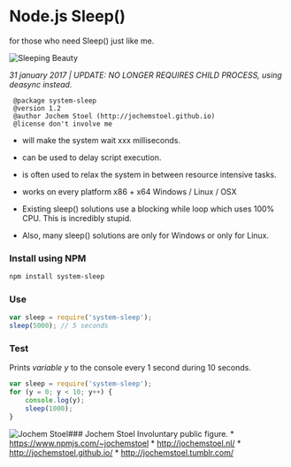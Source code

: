 # Node.js Sleep()
for those who need Sleep() just like me.

![Sleeping Beauty](https://68.media.tumblr.com/02cbcb04de3577bc89ef3c98fdbc94ab/tumblr_oknt65m0Iv1ru9jhqo1_1280.jpg)

*31 january 2017 | UPDATE: NO LONGER REQUIRES CHILD PROCESS, using deasync instead.*

```
 @package system-sleep
 @version 1.2
 @author Jochem Stoel (http://jochemstoel.github.io)
 @license don't involve me
 ```

* will make the system wait xxx milliseconds.
* can be used to delay script execution.
* is often used to relax the system in between resource intensive tasks.
* works on every platform x86 + x64 Windows / Linux / OSX



* Existing sleep() solutions use a blocking while loop which uses 100% CPU. This is incredibly stupid.
* Also, many sleep() solutions are only for Windows or only for Linux.

### Install using NPM
```bash
npm install system-sleep
```
### Use
```javascript
var sleep = require('system-sleep');
sleep(5000); // 5 seconds
```
### Test
Prints <i><a>variable y</a></i> to the console every 1 second during 10 seconds.
```javascript
var sleep = require('system-sleep');
for (y = 0; y < 10; y++) {
	console.log(y);
	sleep(1000);
}
```

<img alt="Jochem Stoel" src="http://33.media.tumblr.com/avatar_048a728a1488_128.png" style="float: left;">
### Jochem Stoel
Involuntary public figure.
* <a href="https://www.npmjs.com/~jochemstoel">https://www.npmjs.com/~jochemstoel</a>
* <a href="http://jochemstoel.nl/">http://jochemstoel.nl/</a>
* <a href="http://jochemstoel.github.io/">http://jochemstoel.github.io/</a>
* <a href="http://jochemstoel.tumblr.com/">http://jochemstoel.tumblr.com/</a>
